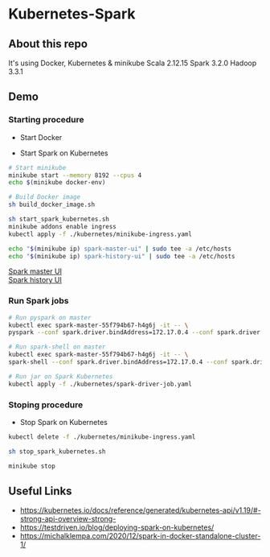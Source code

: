 # Kubernetes-Spark

## About this repo
It's using Docker, Kubernetes & minikube
Scala 2.12.15
Spark 3.2.0
Hadoop 3.3.1

## Demo
### Starting procedure
* Start Docker <br>

* Start Spark on Kubernetes <br>
```bash
# Start minikube
minikube start --memory 8192 --cpus 4
echo $(minikube docker-env)

# Build Docker image
sh build_docker_image.sh

sh start_spark_kubernetes.sh
minikube addons enable ingress
kubectl apply -f ./kubernetes/minikube-ingress.yaml

echo "$(minikube ip) spark-master-ui" | sudo tee -a /etc/hosts
echo "$(minikube ip) spark-history-ui" | sudo tee -a /etc/hosts
```

[Spark master UI](http://spark-master-ui/) <br>
[Spark history UI](http://spark-history-ui/) <br>

### Run Spark jobs
```bash
# Run pyspark on master
kubectl exec spark-master-55f794b67-h4g6j -it -- \
pyspark --conf spark.driver.bindAddress=172.17.0.4 --conf spark.driver.host=172.17.0.4

# Run spark-shell on master
kubectl exec spark-master-55f794b67-h4g6j -it -- \
spark-shell --conf spark.driver.bindAddress=172.17.0.4 --conf spark.driver.host=172.17.0.4

# Run jar on Spark Kubernetes
kubectl apply -f ./kubernetes/spark-driver-job.yaml
```

### Stoping procedure
* Stop Spark on Kubernetes
```bash
kubectl delete -f ./kubernetes/minikube-ingress.yaml

sh stop_spark_kubernetes.sh

minikube stop
```

## Useful Links
* https://kubernetes.io/docs/reference/generated/kubernetes-api/v1.19/#-strong-api-overview-strong- <br>
* https://testdriven.io/blog/deploying-spark-on-kubernetes/ <br>
* https://michalklempa.com/2020/12/spark-in-docker-standalone-cluster-1/ <br>
